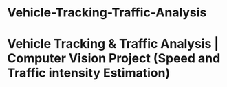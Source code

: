 # Vehicle-Tracking-Traffic-Analysis
# Vehicle Tracking &amp; Traffic Analysis | Computer Vision Project (Speed and Traffic intensity Estimation)
